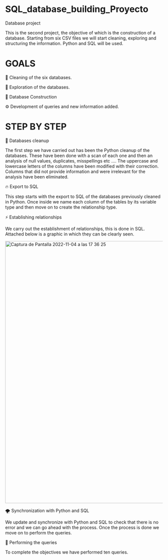 # SQL_database_building_Proyecto

Database project

This is the second project, the objective of which is the construction of a database. Starting from six CSV files we will start cleaning, exploring and structuring the information. 
Python and SQL will be used.

# GOALS

🧹 Cleaning of the six databases.

👀 Exploration of the databases.

📝 Database Construction

⚙️ Development of queries and new information added.

 # STEP BY STEP

🧽 Databases cleanup

The first step we have carried out has been the Python cleanup of the databases. These have been done with a scan of each one and then an analysis of null values, duplicates, misspellings etc ....
The uppercase and lowercase letters of the columns have been modified with their correction.
Columns that did not provide information and were irrelevant for the analysis have been eliminated.

🔥 Export to SQL

This step starts with the export to SQL of the databases previously cleaned in Python. Once inside we name each column of the tables by its variable type and then move on to create the relationship type.

⚡️ Establishing relationships 

 We carry out the establishment of relationships, this is done in SQL. Attached below is a graphic in which they can be clearly seen.

<img width="839" alt="Captura de Pantalla 2022-11-04 a las 17 36 25" src="https://user-images.githubusercontent.com/29893993/200194554-11be25ce-5120-4f92-b7e2-4c69f9947b61.png">


🌪 Synchronization with Python and SQL 

We update and synchronize with Python and SQL to check that there is no error and we can go ahead with the process.
Once the process is done we move on to perform the queries.

🌈 Performing the queries

To complete the objectives we have performed ten queries.
